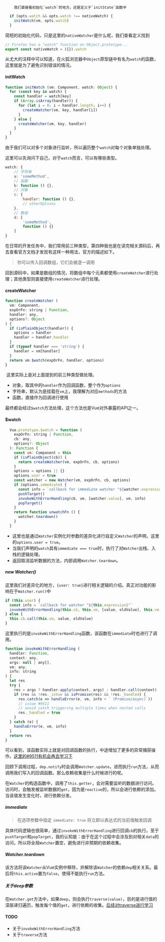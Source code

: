 		我们直接看初始化`watch`的地方。还是定义于`initState`函数中

```javascript
  if (opts.watch && opts.watch !== nativeWatch) {
    initWatch(vm, opts.watch)
  }
```

​		简短的初始化代码，只是这里的`nativeWatcher`是什么呢，我们查看定义找到

```javascript
// Firefox has a "watch" function on Object.prototype...
export const nativeWatch = ({}).watch
```

​		从尤大的注释中可以知道，在火狐浏览器中`Object`原型链中有名为`watch`的函数，这里就是为了避免识别错误的情况。

#### initWatch

```javascript
function initWatch (vm: Component, watch: Object) {
  for (const key in watch) {
    const handler = watch[key]
    if (Array.isArray(handler)) {
      for (let i = 0; i < handler.length; i++) {
        createWatcher(vm, key, handler[i])
      }
    } else {
      createWatcher(vm, key, handler)
    }
  }
}
```

​		由于我们可以对多个对象进行监听，所以遍历整个`watch`对每个对象单独处理。

​		这里可以先询问下自己，对于`watch`而言，可以有哪些类型。

```javascript
watch: {
	// 字符串 
	a: 'someMethod',
	// 函数
	b: function () {},
	// 对象
	c: {
		handler: function () {},
		// otherOptions
	},
	// 数组
	d: [
		'someMethod',
		function () {}
	]
}
```

​		在日常的开发任务中，我们常用前三种类型，第四种我也是在读完相关源码后，再去查看官方文档才发现有这样一种用法，官方的描述如下。

> 你可以传入回调数组，它们会被逐一调用

​		回到源码中，如果是数组的情况，将数组中每个元素都使用`createWatcher`进行处理；其他类型则直接使用`createWatcher`进行处理。

#### createWatcher

```javascript
function createWatcher (
  vm: Component,
  expOrFn: string | Function,
  handler: any,
  options?: Object
) {
  if (isPlainObject(handler)) {
    options = handler
    handler = handler.handler
  }
  if (typeof handler === 'string') {
    handler = vm[handler]
  }
  return vm.$watch(expOrFn, handler, options)
}
```

​		这里实际上是对上面提到的前三种类型做处理。

- 对象，取其中的`handler`作为回调函数，整个作为`options`
- 字符串，默认为是挂载在`vm`上，我理解为对应`methods`的方法
- 函数，直接作为回调进行使用

​		最终都会经过`$watch`方法处理，这个方法也是Vue对外暴露的API之一。

#### $watch

```javascript
  Vue.prototype.$watch = function (
    expOrFn: string | Function,
    cb: any,
    options?: Object
  ): Function {
    const vm: Component = this
    if (isPlainObject(cb)) {
      return createWatcher(vm, expOrFn, cb, options)
    }
    options = options || {}
    options.user = true
    const watcher = new Watcher(vm, expOrFn, cb, options)
    if (options.immediate) {
      const info = `callback for immediate watcher "${watcher.expression}"`
      pushTarget()
      invokeWithErrorHandling(cb, vm, [watcher.value], vm, info)
      popTarget()
    }
    return function unwatchFn () {
      watcher.teardown()
    }
  }
```

- 这里也是通过`Watcher`实例化时参数的差异化进行自定义`Watcher`的声明，这里的`options.user = true`。
- 当我们声明的`watch`具有`immediate === true`时，执行了对`Watcher`出栈、入栈的逻辑处理。
- 返回取消监听数据的方法，内部调用`Watcher.teardown`。

##### new Watcher()

​		这里我们对差异化的地方，`{user: true}`进行相关逻辑的介绍。真正对功能的影响在于`Watcher.run()`中

```javascript
if (this.user) {
  const info = `callback for watcher "${this.expression}"`
  invokeWithErrorHandling(this.cb, this.vm, [value, oldValue], this.vm, info)
} else {
  this.cb.call(this.vm, value, oldValue)
}
```

​		这里执行的是`invokeWithErrorHandling`函数，该函数在`immediate`时也进行了调用。

```javascript
function invokeWithErrorHandling (
  handler: Function,
  context: any,
  args: null | any[],
  vm: any,
  info: string
) {
  let res
  try {
    res = args ? handler.apply(context, args) : handler.call(context)
    if (res && !res._isVue && isPromise(res) && !res._handled) {
      res.catch(e => handleError(e, vm, info + ` (Promise/async)`))
      // issue #9511
      // avoid catch triggering multiple times when nested calls
      res._handled = true
    }
  } catch (e) {
    handleError(e, vm, info)
  }
  return res
}
```

​		可以看到，该函数实际上就是对回调函数的执行，中途增加了更多的异常捕获操作。[这里的#9511有机会再去学习下](#TODO)

​		回顾下调用过程，`dep.notify`时会调用`Watcher.update`，进而执行`run`方法，从而调用我们写入的回调函数。那么依赖收集是什么时候进行的呢。

​		在`Watcher`的构造函数中，调用了`this.getter`，会对需要监听的数据进行访问。访问时，会触发被监听数据的`get`，因为是`reactive`的，所以会进行依赖的添加。当该值发生变化时，进行依赖分发。

##### immediate

> 在选项参数中指定 `immediate: true` 将立即以表达式的当前值触发回调

​		具体代码逻辑也很简单，通过`invokeWithErrorHandling`进行回调`cb`的执行。至于`pushTarget`和`popTarget`，我的认知是：由于在这个过程中会涉及到对相关`data`的访问，所以将全局`Watcher`置空，避免进行非预期的依赖收集。

##### Watcher.teardown

​		该方法将该`Watcher`从Vue实例中移除，并解除该`Watcher`的依赖`dep`相关关系。最后将`this.active`置为`false`，使得不能执行`run`方法。



##### 关于deep参数

​		在`Watcher.get`方法中，如果`deep`，则会执行`traverse(value)`，目的是进行值的深层递归遍历，触发每个值的`get`，进行依赖的收集。[后续对traverse进行学习](#TODO)



#### TODO

- 关于`invokeWithErrorHandling`方法
- 关于`traverse`方法